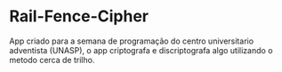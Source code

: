 <h1> Rail-Fence-Cipher </h1>

<p>App criado para a semana de programação do centro universitario adventista (UNASP), o app criptografa e discriptografa algo utilizando o metodo cerca de trilho. </p>
